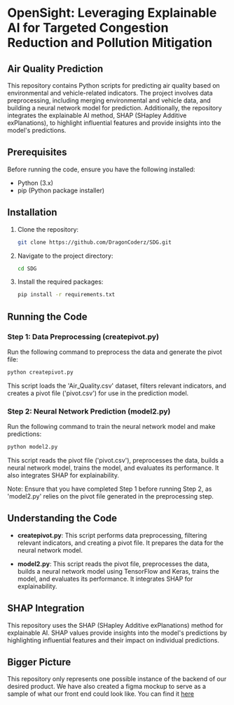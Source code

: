 # OpenSight: Leveraging Explainable AI for Targeted Congestion Reduction and Pollution Mitigation

## Air Quality Prediction

This repository contains Python scripts for predicting air quality based on environmental and vehicle-related indicators. The project involves data preprocessing, including merging environmental and vehicle data, and building a neural network model for prediction. Additionally, the repository integrates the explainable AI method, SHAP (SHapley Additive exPlanations), to highlight influential features and provide insights into the model's predictions.

## Prerequisites

Before running the code, ensure you have the following installed:

- Python (3.x)
- pip (Python package installer)

## Installation

1. Clone the repository:

    ```bash
    git clone https://github.com/DragonCoderz/SDG.git
    ```

2. Navigate to the project directory:

    ```bash
    cd SDG
    ```

3. Install the required packages:

    ```bash
    pip install -r requirements.txt
    ```

## Running the Code

### Step 1: Data Preprocessing (createpivot.py)

Run the following command to preprocess the data and generate the pivot file:

```bash
python createpivot.py
```

This script loads the 'Air_Quality.csv' dataset, filters relevant indicators, and creates a pivot file ('pivot.csv') for use in the prediction model.

### Step 2: Neural Network Prediction (model2.py)

Run the following command to train the neural network model and make predictions:

```bash
python model2.py
```

This script reads the pivot file ('pivot.csv'), preprocesses the data, builds a neural network model, trains the model, and evaluates its performance. It also integrates SHAP for explainability.

Note: Ensure that you have completed Step 1 before running Step 2, as 'model2.py' relies on the pivot file generated in the preprocessing step.

## Understanding the Code

- **createpivot.py**: This script performs data preprocessing, filtering relevant indicators, and creating a pivot file. It prepares the data for the neural network model.

- **model2.py**: This script reads the pivot file, preprocesses the data, builds a neural network model using TensorFlow and Keras, trains the model, and evaluates its performance. It integrates SHAP for explainability.

## SHAP Integration

This repository uses the SHAP (SHapley Additive exPlanations) method for explainable AI. SHAP values provide insights into the model's predictions by highlighting influential features and their impact on individual predictions.

## Bigger Picture

This repository only represents one possible instance of the backend of our desired product. We have also created a figma mockup to serve as a sample of what our front end could look like. You can find it [here](https://www.figma.com/proto/shO3D6uucWPRrNmpUELZlc/Untitled?type=design&node-id=18-121&t=cupqisaOcji3dT0U-1&scaling=scale-down&page-id=0%3A1&starting-point-node-id=1%3A4&mode=design)
